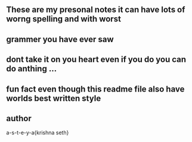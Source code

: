 ## These are my presonal notes it can have lots of worng spelling and with worst
## grammer you have ever saw

## dont take it on you heart even if you do you can do anthing ...

## fun fact even though this readme file also have worlds best written style 

## author

a-s-t-e-y-a{krishna seth}
